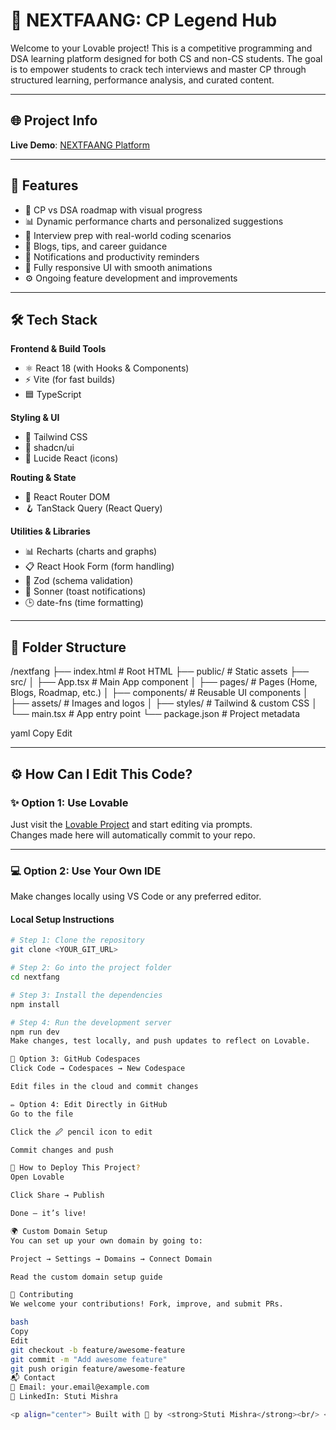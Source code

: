 # 🧠 NEXTFAANG: CP Legend Hub

Welcome to your Lovable project! This is a competitive programming and DSA learning platform designed for both CS and non-CS students. The goal is to empower students to crack tech interviews and master CP through structured learning, performance analysis, and curated content.

---

## 🌐 Project Info

**Live Demo**: [NEXTFAANG Platform](https://nextfang-cp-legend-hub-73.lovable.app/)

---

## 🧩 Features

- 📍 CP vs DSA roadmap with visual progress
- 📊 Dynamic performance charts and personalized suggestions
- 🧠 Interview prep with real-world coding scenarios
- 📝 Blogs, tips, and career guidance
- 🔔 Notifications and productivity reminders
- 📱 Fully responsive UI with smooth animations
- ⚙️ Ongoing feature development and improvements

---

## 🛠️ Tech Stack

**Frontend & Build Tools**
- ⚛️ React 18 (with Hooks & Components)
- ⚡ Vite (for fast builds)
- 🟦 TypeScript

**Styling & UI**
- 🎨 Tailwind CSS
- 🧱 shadcn/ui
- 🧭 Lucide React (icons)

**Routing & State**
- 🧭 React Router DOM
- 🪝 TanStack Query (React Query)

**Utilities & Libraries**
- 📊 Recharts (charts and graphs)
- 📋 React Hook Form (form handling)
- 🔐 Zod (schema validation)
- 🔔 Sonner (toast notifications)
- 🕒 date-fns (time formatting)

---

## 📁 Folder Structure

/nextfang
├── index.html # Root HTML
├── public/ # Static assets
├── src/
│ ├── App.tsx # Main App component
│ ├── pages/ # Pages (Home, Blogs, Roadmap, etc.)
│ ├── components/ # Reusable UI components
│ ├── assets/ # Images and logos
│ ├── styles/ # Tailwind & custom CSS
│ └── main.tsx # App entry point
└── package.json # Project metadata

yaml
Copy
Edit

---

## ⚙️ How Can I Edit This Code?

### ✨ Option 1: Use Lovable

Just visit the [Lovable Project](https://lovable.dev/projects/0aa7af2e-318b-4b38-9fea-5d634e70a97a) and start editing via prompts.  
Changes made here will automatically commit to your repo.

---

### 💻 Option 2: Use Your Own IDE

Make changes locally using VS Code or any preferred editor.

#### Local Setup Instructions

```bash
# Step 1: Clone the repository
git clone <YOUR_GIT_URL>

# Step 2: Go into the project folder
cd nextfang

# Step 3: Install the dependencies
npm install

# Step 4: Run the development server
npm run dev
Make changes, test locally, and push updates to reflect on Lovable.

🧠 Option 3: GitHub Codespaces
Click Code → Codespaces → New Codespace

Edit files in the cloud and commit changes

✏️ Option 4: Edit Directly in GitHub
Go to the file

Click the 🖉 pencil icon to edit

Commit changes and push

🚀 How to Deploy This Project?
Open Lovable

Click Share → Publish

Done — it’s live!

🌍 Custom Domain Setup
You can set up your own domain by going to:

Project → Settings → Domains → Connect Domain

Read the custom domain setup guide

🤝 Contributing
We welcome your contributions! Fork, improve, and submit PRs.

bash
Copy
Edit
git checkout -b feature/awesome-feature
git commit -m "Add awesome feature"
git push origin feature/awesome-feature
📬 Contact
📧 Email: your.email@example.com
💼 LinkedIn: Stuti Mishra

<p align="center"> Built with 💙 by <strong>Stuti Mishra</strong><br/> <em>Empowering every student to become the next CP legend 💻🔥</em> </p> ```
